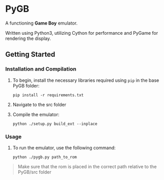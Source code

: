
# PyGB
A functioning **Game Boy** emulator.

Written using Python3, utilizing Cython for performance and PyGame for rendering the display.
## Getting Started

### Installation and Compilation
1. To begin, install the necessary libraries required using `pip` in the base PyGB folder:
   
   `pip install -r requirements.txt`
2. Navigate to the src folder
3. Compile the emulator:
   
   `python ./setup.py build_ext --inplace`

### Usage

1. To run the emulator, use the following command:
   
   `python ./pygb.py path_to_rom`
> Make sure that the rom is placed in the correct path relative to the PyGB/src folder


